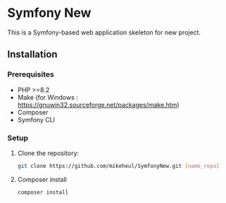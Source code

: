 # Symfony New

This is a Symfony-based web application skeleton for new project.

## Installation

### Prerequisites

- PHP >=8.2
- Make (for Windows : https://gnuwin32.sourceforge.net/packages/make.htm)
- Composer
- Symfony CLI

### Setup

1. Clone the repository:

    ```bash
    git clone https://github.com/mikeheul/SymfonyNew.git [name_repo]
    ```
2. Composer install

    ```bash
    composer install
    ```
